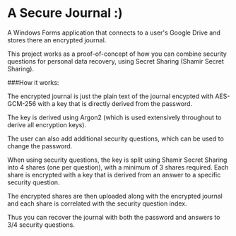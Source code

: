 # A Secure Journal :)
A Windows Forms application that connects to a user's Google Drive and stores there an encrypted journal.

This project works as a proof-of-concept of how you can combine security questions for personal data recovery, using Secret Sharing (Shamir Secret Sharing). 

###How it works:

The encrypted journal is just the plain text of the journal encypted with AES-GCM-256 with a key that is directly derived from the password.


The key is derived using Argon2 (which is used extensively throughout to derive all encryption keys).

The user can also add additional security questions, which can be used to change the password.

When using security questions, the key is split using Shamir Secret Sharing into 4 shares (one per question), with a minimum of 3 shares required.
Each share is encrypted with a key that is derived from an answer to a specific security question.


The encrypted shares are then uploaded along with the encrypted journal and each share is correlated with the security question index.

Thus you can recover the journal with both the password and answers to 3/4 security questions.

